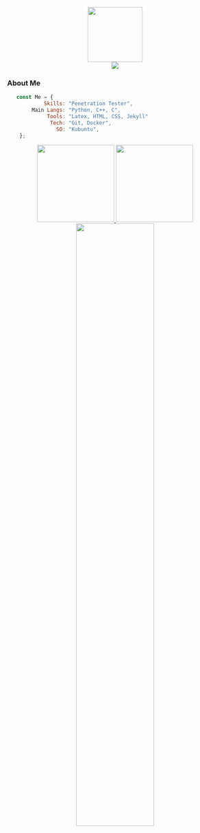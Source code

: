 <div align='center'>
    <img src='https://www.kindpng.com/picc/b/704-7041009_hacker-png.png' height='128px' weidth'128px'><br>
    <img src="https://readme-typing-svg.herokuapp.com/?color=%23B836F7&center=true&vCenter=true&multiline=true&width=500&height=65&lines=Hello+Friend!;I%27m+a+Computer+Science+student+at+UnB">
</div>

</div>
  
  ### About Me
 
```js
   const Me = {
            Skills: "Penetration Tester",
        Main Langs: "Python, C++, C",
             Tools: "Latex, HTML, CSS, Jekyll"
              Tech: "Git, Docker",
                SO: "Kubuntu",
    };

```

<div align="center">
  <a href="https://github.com/aquilamacedo">
  <img height="180em" src="https://github-readme-stats.vercel.app/api?username=aquilamacedo&show_icons=true&theme=tokyonight&include_all_commits=true&count_private=true"/>
  <img height="180em" src="https://github-readme-stats.vercel.app/api/top-langs/?username=aquilamacedo&layout=compact&langs_count=7&theme=tokyonight"/>
</div>
    
<div align='center'>

<img align="middle" src="https://activity-graph.herokuapp.com/graph?username=aquilamacedo&theme=github&bg_color=20232a&hide_border=true" width="60%"/>

</div>
